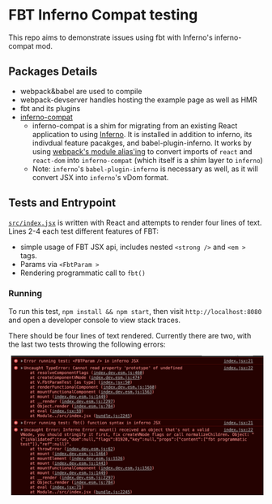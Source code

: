 # FBT Inferno Compat testing

This repo aims to demonstrate issues using fbt with Inferno's inferno-compat mod.

## Packages Details
* webpack&babel are used to compile
* webpack-devserver handles hosting the example page as well as HMR
* fbt and its plugins
* [inferno-compat](https://www.npmjs.com/package/inferno-compat)
  * inferno-compat is a shim for migrating from an existing React application to using [Inferno](https://infernojs.org/). It is installed in addition to inferno, its indivdual feature pacakges, and babel-plugin-inferno. It works by using [webpack's module alias'ing](/webpack.config.js) to convert imports of `react` and `react-dom` into `inferno-compat` (which itself is a shim layer to `inferno`)
  * Note: `inferno`'s `babel-plugin-inferno` is necessary as well, as it will convert JSX into `inferno`'s vDom format.


## Tests and Entrypoint
[`src/index.jsx`](/src/index.jsx) is written with React and attempts to render four lines of text. Lines 2-4 each test different features of FBT:
* simple usage of FBT JSX api, includes nested `<strong />` and `<em >` tags.
* Params via `<FbtParam >`
* Rendering programmatic call to `fbt()`

### Running
To run this test,
`npm install && npm start`, then visit `http://localhost:8080` and open a developer console to view stack traces.

There should be four lines of text rendered. Currently there are two, with the last two tests throwing the following errors:

![InfernoFBT Errors](/inferno-fbt-stacktraces.png?raw=true)